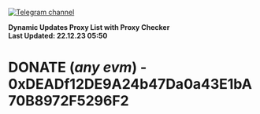 [![Telegram channel](https://img.shields.io/endpoint?url=https://runkit.io/damiankrawczyk/telegram-badge/branches/master?url=https://t.me/n4z4v0d)](https://t.me/n4z4v0d) 

**Dynamic Updates Proxy List with Proxy Checker**  
**Last Updated: 22.12.23 05:50**

# DONATE (_any evm_) - 0xDEADf12DE9A24b47Da0a43E1bA70B8972F5296F2
